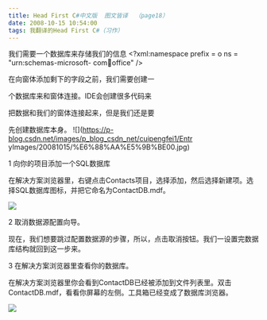 ```yaml
---
title: Head First C#中文版  图文皆译  （page18）
date: 2008-10-15 10:54:00
tags: 我翻译的Head First C#（习作）
---
```

我们需要一个数据库来存储我们的信息  <?xml:namespace prefix = o ns = "urn:schemas-microsoft-
com:office:office" />

在向窗体添加剩下的字段之前，我们需要创建一

个数据库来和窗体连接。IDE会创建很多代码来

把数据和我们的窗体连接起来，但是我们还是要

先创建数据库本身。  ![](https://p-blog.csdn.net/images/p_blog_csdn_net/cuipengfei1/Entr
yImages/20081015/%E6%88%AA%E5%9B%BE00.jpg)

1  向你的项目添加一个SQL数据库

在解决方案浏览器里，右键点击Contacts项目，选择添加，然后选择新建项。选择SQL数据库图标，并把它命名为ContactDB.mdf。

![](https://p-blog.csdn.net/images/p_blog_csdn_net/cuipengfei1/EntryImages/20081015/%E6%88%AA%E5%9B%BE01.jpg)

2  取消数据源配置向导。

现在，我们想要跳过配置数据源的步骤，所以，点击取消按钮。我们一设置完数据库结构就回到这一步来。

3  在解决方案浏览器里查看你的数据库。

在解决方案浏览器里你会看到ContactDB已经被添加到文件列表里。双击ContactDB.mdf，看看你屏幕的左侧。工具箱已经变成了数据库浏览器。

![](https://p-blog.csdn.net/images/p_blog_csdn_net/cuipengfei1/EntryImages/20081015/%E6%88%AA%E5%9B%BE02.jpg)



